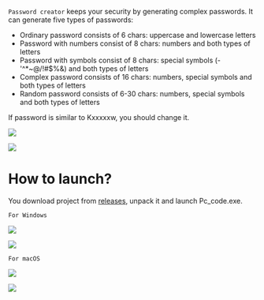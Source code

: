 ```Password creator``` keeps your security by generating complex passwords. It can generate five types of passwords:

-	Ordinary password consists of 6 chars: uppercase and lowercase letters
-	Password with numbers consist of 8 chars: numbers and both types of letters
-	Password with symbols consist of 8 chars: special symbols (-'^*~@/!#$%&) and both types of letters
-	Complex password consists of 16 chars: numbers, special symbols and both types of letters
-	Random password consists of 6-30 chars: numbers, special symbols and both types of letters

If password is similar to Kxxxxxw, you should change it.

![]( https://github.com/ddoo5/PC/blob/documentation/photos/example1.png)

![](https://github.com/ddoo5/PC/blob/documentation/photos/example2.png)


# How to launch?
You download project from [releases]( https://github.com/ddoo5/PC/releases), unpack it and launch Pc_code.exe.

```For Windows```

![]( https://github.com/ddoo5/PC/blob/documentation/photos/path_windows1.png)

![]( https://github.com/ddoo5/PC/blob/documentation/photos/path_windows2.png)

```For macOS```

![]( https://github.com/ddoo5/PC/blob/documentation/photos/path1.png)

![]( https://github.com/ddoo5/PC/blob/documentation/photos/path2.png)
